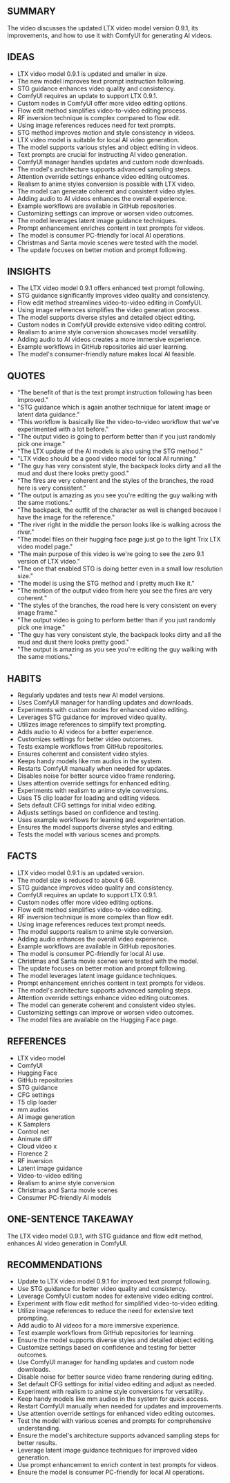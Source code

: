 ## SUMMARY

The video discusses the updated LTX video model version 0.9.1, its improvements, and how to use it with ComfyUI for generating AI videos.

## IDEAS

- LTX video model 0.9.1 is updated and smaller in size.
- The new model improves text prompt instruction following.
- STG guidance enhances video quality and consistency.
- ComfyUI requires an update to support LTX 0.9.1.
- Custom nodes in ComfyUI offer more video editing options.
- Flow edit method simplifies video-to-video editing process.
- RF inversion technique is complex compared to flow edit.
- Using image references reduces need for text prompts.
- STG method improves motion and style consistency in videos.
- LTX video model is suitable for local AI video generation.
- The model supports various styles and object editing in videos.
- Text prompts are crucial for instructing AI video generation.
- ComfyUI manager handles updates and custom node downloads.
- The model's architecture supports advanced sampling steps.
- Attention override settings enhance video editing outcomes.
- Realism to anime styles conversion is possible with LTX video.
- The model can generate coherent and consistent video styles.
- Adding audio to AI videos enhances the overall experience.
- Example workflows are available in GitHub repositories.
- Customizing settings can improve or worsen video outcomes.
- The model leverages latent image guidance techniques.
- Prompt enhancement enriches content in text prompts for videos.
- The model is consumer PC-friendly for local AI operations.
- Christmas and Santa movie scenes were tested with the model.
- The update focuses on better motion and prompt following.

## INSIGHTS

- The LTX video model 0.9.1 offers enhanced text prompt following.
- STG guidance significantly improves video quality and consistency.
- Flow edit method streamlines video-to-video editing in ComfyUI.
- Using image references simplifies the video generation process.
- The model supports diverse styles and detailed object editing.
- Custom nodes in ComfyUI provide extensive video editing control.
- Realism to anime style conversion showcases model versatility.
- Adding audio to AI videos creates a more immersive experience.
- Example workflows in GitHub repositories aid user learning.
- The model's consumer-friendly nature makes local AI feasible.

## QUOTES

- "The benefit of that is the text prompt instruction following has been improved."
- "STG guidance which is again another technique for latent image or latent data guidance."
- "This workflow is basically like the video-to-video workflow that we've experimented with a lot before."
- "The output video is going to perform better than if you just randomly pick one image."
- "The LTX update of the AI models is also using the STG method."
- "LTX video should be a good video model for local AI running."
- "The guy has very consistent style, the backpack looks dirty and all the mud and dust there looks pretty good."
- "The fires are very coherent and the styles of the branches, the road here is very consistent."
- "The output is amazing as you see you're editing the guy walking with the same motions."
- "The backpack, the outfit of the character as well is changed because I have the image for the reference."
- "The river right in the middle the person looks like is walking across the river."
- "The model files on their hugging face page just go to the light Trix LTX video model page."
- "The main purpose of this video is we're going to see the zero 9.1 version of LTX video."
- "The one that enabled STG is doing better even in a small low resolution size."
- "The model is using the STG method and I pretty much like it."
- "The motion of the output video from here you see the fires are very coherent."
- "The styles of the branches, the road here is very consistent on every image frame."
- "The output video is going to perform better than if you just randomly pick one image."
- "The guy has very consistent style, the backpack looks dirty and all the mud and dust there looks pretty good."
- "The output is amazing as you see you're editing the guy walking with the same motions."

## HABITS

- Regularly updates and tests new AI model versions.
- Uses ComfyUI manager for handling updates and downloads.
- Experiments with custom nodes for enhanced video editing.
- Leverages STG guidance for improved video quality.
- Utilizes image references to simplify text prompting.
- Adds audio to AI videos for a better experience.
- Customizes settings for better video outcomes.
- Tests example workflows from GitHub repositories.
- Ensures coherent and consistent video styles.
- Keeps handy models like mm audios in the system.
- Restarts ComfyUI manually when needed for updates.
- Disables noise for better source video frame rendering.
- Uses attention override settings for enhanced editing.
- Experiments with realism to anime style conversions.
- Uses T5 clip loader for loading and editing videos.
- Sets default CFG settings for initial video editing.
- Adjusts settings based on confidence and testing.
- Uses example workflows for learning and experimentation.
- Ensures the model supports diverse styles and editing.
- Tests the model with various scenes and prompts.

## FACTS

- LTX video model 0.9.1 is an updated version.
- The model size is reduced to about 6 GB.
- STG guidance improves video quality and consistency.
- ComfyUI requires an update to support LTX 0.9.1.
- Custom nodes offer more video editing options.
- Flow edit method simplifies video-to-video editing.
- RF inversion technique is more complex than flow edit.
- Using image references reduces text prompt needs.
- The model supports realism to anime style conversion.
- Adding audio enhances the overall video experience.
- Example workflows are available in GitHub repositories.
- The model is consumer PC-friendly for local AI use.
- Christmas and Santa movie scenes were tested with the model.
- The update focuses on better motion and prompt following.
- The model leverages latent image guidance techniques.
- Prompt enhancement enriches content in text prompts for videos.
- The model's architecture supports advanced sampling steps.
- Attention override settings enhance video editing outcomes.
- The model can generate coherent and consistent video styles.
- Customizing settings can improve or worsen video outcomes.
- The model files are available on the Hugging Face page.

## REFERENCES

- LTX video model
- ComfyUI
- Hugging Face
- GitHub repositories
- STG guidance
- CFG settings
- T5 clip loader
- mm audios
- AI image generation
- K Samplers
- Control net
- Animate diff
- Cloud video x
- Florence 2
- RF inversion
- Latent image guidance
- Video-to-video editing
- Realism to anime style conversion
- Christmas and Santa movie scenes
- Consumer PC-friendly AI models

## ONE-SENTENCE TAKEAWAY

The LTX video model 0.9.1, with STG guidance and flow edit method, enhances AI video generation in ComfyUI.

## RECOMMENDATIONS

- Update to LTX video model 0.9.1 for improved text prompt following.
- Use STG guidance for better video quality and consistency.
- Leverage ComfyUI custom nodes for extensive video editing control.
- Experiment with flow edit method for simplified video-to-video editing.
- Utilize image references to reduce the need for extensive text prompting.
- Add audio to AI videos for a more immersive experience.
- Test example workflows from GitHub repositories for learning.
- Ensure the model supports diverse styles and detailed object editing.
- Customize settings based on confidence and testing for better outcomes.
- Use ComfyUI manager for handling updates and custom node downloads.
- Disable noise for better source video frame rendering during editing.
- Set default CFG settings for initial video editing and adjust as needed.
- Experiment with realism to anime style conversions for versatility.
- Keep handy models like mm audios in the system for quick access.
- Restart ComfyUI manually when needed for updates and improvements.
- Use attention override settings for enhanced video editing outcomes.
- Test the model with various scenes and prompts for comprehensive understanding.
- Ensure the model's architecture supports advanced sampling steps for better results.
- Leverage latent image guidance techniques for improved video generation.
- Use prompt enhancement to enrich content in text prompts for videos.
- Ensure the model is consumer PC-friendly for local AI operations.
